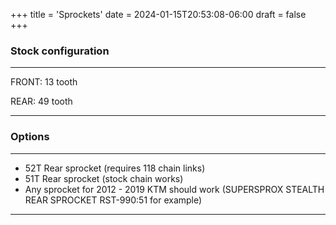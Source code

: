 +++
title = 'Sprockets'
date = 2024-01-15T20:53:08-06:00
draft = false
+++

### Stock configuration

---

FRONT: 13 tooth

REAR: 49 tooth

---

### Options

---

- 52T Rear sprocket (requires 118 chain links)
- 51T Rear sprocket (stock chain works)
- Any sprocket for 2012 - 2019 KTM should work (SUPERSPROX STEALTH REAR SPROCKET RST-990:51 for example)

---
